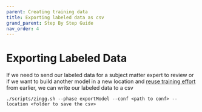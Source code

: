 ```yaml
---
parent: Creating training data
title: Exporting labeled data as csv
grand_parent: Step By Step Guide
nav_order: 4
---
```


# Exporting Labeled Data

If we need to send our labeled data for a subject matter expert to review or if we want to build another model in a new location and [reuse training effort](addOwnTrainingData.md) from earlier, we can write our labeled data to a csv&#x20;

`./scripts/zingg.sh --phase exportModel --conf <path to conf> --location <folder to save the csv>`
